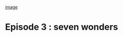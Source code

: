 [image](https://github.com/user-attachments/assets/75fcb711-64b4-4759-b7d5-57020eb404c1)


# Episode 3 : seven wonders #
